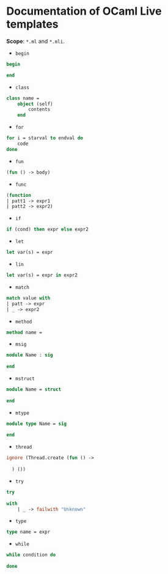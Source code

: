 # Documentation of OCaml Live templates

**Scope**: `*.ml` and `*.mli`.

- `begin`

```ocaml
begin

end
```

- `class`

```ocaml
class name =
	object (self)
		contents
	end
```

- `for`

```ocaml
for i = starval to endval do
	code
done
```

- `fun`

```ocaml
(fun () -> body)
```

- `func`

```ocaml
(function
| patt1 -> expr1
| patt2 -> expr2)
```

- `if`

```ocaml
if (cond) then expr else expr2
```

- `let`

```ocaml
let var(s) = expr
```

- `lin`

```ocaml
let var(s) = expr in expr2
```

- `match`

```ocaml
match value with
| patt -> expr
| _ -> expr2
```

- `method`

```ocaml
method name = 
```

- `msig`

```ocaml
module Name : sig
	
end
```

- `mstruct`

```ocaml
module Name = struct
	
end
```

- `mtype`

```ocaml
module type Name = sig
	
end
```

- `thread`

```ocaml
ignore (Thread.create (fun () -> 
    
  ) ())
```

- `try`

```ocaml
try
	
with
    | _ -> failwith "Unknown"
```

- `type`

```ocaml
type name = expr
```

- `while`

```ocaml
while condition do
	
done
```
